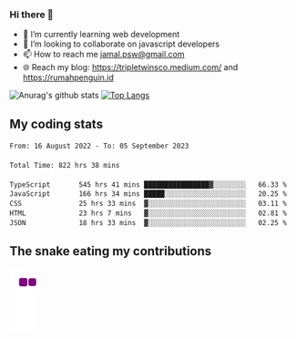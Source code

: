 ### Hi there 👋

<!--
**padepokanpenguin/padepokanpenguin** is a ✨ _special_ ✨ repository because its `README.md` (this file) appears on your GitHub profile.
-->

- 🌱 I’m currently learning  web development
- 👯 I’m looking to collaborate on javascript developers
- 📫 How to reach me jamal.psw@gmail.com
- 🌐 Reach my blog:
   https://tripletwinsco.medium.com/ and
   https://rumahpenguin.id

![Anurag's github stats](https://github-readme-stats.vercel.app/api?username=padepokanpenguin&count_private=true&disable_animations=false&show_icons=true&theme=default)
[![Top Langs](https://github-readme-stats.vercel.app/api/top-langs/?username=padepokanpenguin&theme=default&layout=compact)](https://github.com/padepokanpenguin)

## My coding stats

<!--START_SECTION:waka-->

```txt
From: 16 August 2022 - To: 05 September 2023

Total Time: 822 hrs 38 mins

TypeScript       545 hrs 41 mins ████████████████▓░░░░░░░░   66.33 %
JavaScript       166 hrs 34 mins █████░░░░░░░░░░░░░░░░░░░░   20.25 %
CSS              25 hrs 33 mins  ▓░░░░░░░░░░░░░░░░░░░░░░░░   03.11 %
HTML             23 hrs 7 mins   ▓░░░░░░░░░░░░░░░░░░░░░░░░   02.81 %
JSON             18 hrs 33 mins  ▓░░░░░░░░░░░░░░░░░░░░░░░░   02.25 %
```

<!--END_SECTION:waka-->


## The snake eating my contributions
![snake gif](https://github.com/padepokanpenguin/padepokanpenguin/blob/output/github-contribution-grid-snake.gif)
